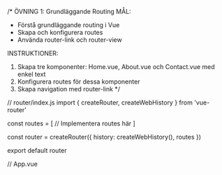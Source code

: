 /\*
ÖVNING 1: Grundläggande Routing
MÅL:

- Förstå grundläggande routing i Vue
- Skapa och konfigurera routes
- Använda router-link och router-view

INSTRUKTIONER:

1. Skapa tre komponenter: Home.vue, About.vue och Contact.vue med enkel text
2. Konfigurera routes för dessa komponenter
3. Skapa navigation med router-link
   \*/

// router/index.js
import { createRouter, createWebHistory } from 'vue-router'

const routes = [
// Implementera routes här
]

const router = createRouter({
history: createWebHistory(),
routes
})

export default router

// App.vue
<template>

  <div class="app">
    <nav>
      <!-- Implementera navigation här -->
    </nav>
    
    <!-- Lägg till router-view här -->
  </div>
</template>
